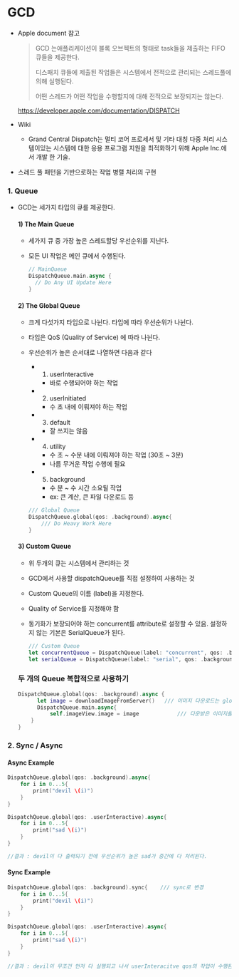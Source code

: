 #  GCD

- Apple document 참고

  > GCD 는애플리케이션이 블록 오브젝트의 형태로 task들을 제출하는 FIFO 큐들을 제공한다.
  >
  > 디스패치 큐들에 제출된 작업들은 시스템에서 전적으로 관리되는 스레드풀에 의해 실행된다.
  >
  > 어떤 스레드가 어떤 작업을 수행할지에 대해 전적으로 보장되지는 않는다.

  https://developer.apple.com/documentation/DISPATCH

- Wiki 

  - Grand Central Dispatch는 멀티 코어 프로세서 및 기타 대칭 다중 처리 시스템이있는 시스템에 대한 응용 프로그램 지원을 최적화하기 위해 Apple Inc.에서 개발 한 기술. 

- 스레드 풀 패턴을 기반으로하는 작업 병렬 처리의 구현



### 1. Queue

- GCD는 세가지 타입의 큐를 제공한다.

  #### 1) The Main Queue

  - 세가지 큐 중 가장 높은 스레드할당 우선순위를 지닌다.

  - 모든 UI 작업은 메인 큐에서 수행된다.

    ```swift
    // MainQueue
    DispatchQueue.main.async {
      // Do Any UI Update Here
    }
    ```

    

  #### 2) The Global Queue

  - 크게 다섯가지 타입으로 나뉜다. 타입에 따라 우선순위가 나뉜다.

  - 타입은 QoS (Quality of Service) 에 따라 나뉜다.

  - 우선순위가 높은 순서대로 나열하면 다음과 같다

    - 1) userInteractive
      - 바로 수행되어야 하는 작업
    - 2) userInitiated
      - 수 초 내에 이뤄져야 하는 작업
    - 3) default
      - 잘 쓰지는 않음
    - 4) utility
      - 수 초 ~ 수분 내에 이뤄져야 하는 작업 (30초 ~ 3분)
      - 나름 무거운 작업 수행에 필요
    - 5) background
      - 수 분 ~ 수 시간 소요될 작업 
      - ex: 큰 계산, 큰 파일 다운로드 등

    ```swift
    /// Global Queue
    DispatchQueue.global(qos: .background).async{
      	/// Do Heavy Work Here
    }
    ```

    

  #### 3) Custom Queue

  - 위 두개의 큐는 시스템에서 관리하는 것

  - GCD에서 사용할 dispatchQueue를 직접 설정하여 사용하는 것

  - Custom Queue의 이름 (label)을 지정한다.

  - Quality of Service를 지정해야 함

  - 동기화가 보장되어야 하는 concurrent를 attribute로 설정할 수 있음. 설정하지 않는 기본은 SerialQueue가 된다.

    ```swift
    /// Custom Queue
    let concurrentQueue = DispatchQueue(label: "concurrent", qos: .background, attributes: .concurrent)
    let serialQueue = DispatchQueue(label: "serial", qos: .background)
    ```

  

  ### 두 개의 Queue 복합적으로 사용하기

  ```swift
  DispatchQueue.global(qos: .background).async {
    	let image = downloadImageFromServer()	/// 이미지 다운로드는 global & background 큐에 할당
    	DispatchQueue.main.async{	
        	self.imageView.image = image			/// 다운받은 이미지를 화면에 보여주는 작업은 main 큐에 할당
      }
  }
  ```

  

### 2. Sync / Async



#### Async Example

```swift
DispatchQueue.global(qos: .background).async{
  	for i in 0...5{
      	print("devil \(i)")
    }
}

DispatchQueue.global(qos: .userInteractive).async{
  	for i in 0...5{
      	print("sad \(i)")
    }
}

//결과 : devil이 다 출력되기 전에 우선순위가 높은 sad가 중간에 다 처리된다.
```



#### Sync Example

```swift
DispatchQueue.global(qos: .background).sync{	/// sync로 변경
  	for i in 0...5{
      	print("devil \(i)")
    }
}

DispatchQueue.global(qos: .userInteractive).async{
  	for i in 0...5{
      	print("sad \(i)")
    }
}

//결과 : devil이 무조건 먼저 다 실행되고 나서 userInteracitve qos의 작업이 수행된다.
```

